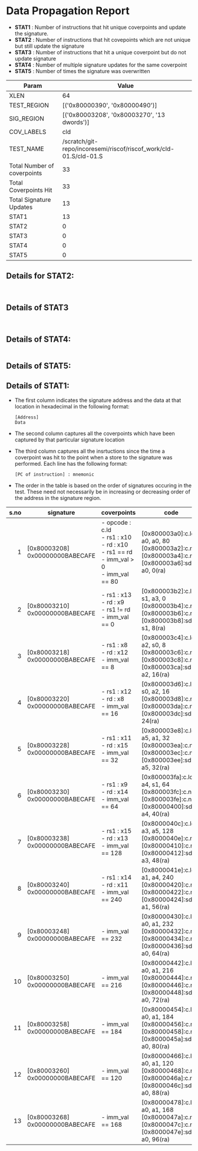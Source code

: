 
# Data Propagation Report

- **STAT1** : Number of instructions that hit unique coverpoints and update the signature.
- **STAT2** : Number of instructions that hit covepoints which are not unique but still update the signature
- **STAT3** : Number of instructions that hit a unique coverpoint but do not update signature
- **STAT4** : Number of multiple signature updates for the same coverpoint
- **STAT5** : Number of times the signature was overwritten

| Param                     | Value    |
|---------------------------|----------|
| XLEN                      | 64      |
| TEST_REGION               | [('0x80000390', '0x80000490')]      |
| SIG_REGION                | [('0x80003208', '0x80003270', '13 dwords')]      |
| COV_LABELS                | cld      |
| TEST_NAME                 | /scratch/git-repo/incoresemi/riscof/riscof_work/cld-01.S/cld-01.S    |
| Total Number of coverpoints| 33     |
| Total Coverpoints Hit     | 33      |
| Total Signature Updates   | 13      |
| STAT1                     | 13      |
| STAT2                     | 0      |
| STAT3                     | 0     |
| STAT4                     | 0     |
| STAT5                     | 0     |

## Details for STAT2:

```


```

## Details of STAT3

```


```

## Details of STAT4:

```

```

## Details of STAT5:



## Details of STAT1:

- The first column indicates the signature address and the data at that location in hexadecimal in the following format: 
  ```
  [Address]
  Data
  ```

- The second column captures all the coverpoints which have been captured by that particular signature location

- The third column captures all the insrtuctions since the time a coverpoint was
  hit to the point when a store to the signature was performed. Each line has
  the following format:
  ```
  [PC of instruction] : mnemonic
  ```
- The order in the table is based on the order of signatures occuring in the
  test. These need not necessarily be in increasing or decreasing order of the
  address in the signature region.

|s.no|            signature             |                                               coverpoints                                               |                                                     code                                                      |
|---:|----------------------------------|---------------------------------------------------------------------------------------------------------|---------------------------------------------------------------------------------------------------------------|
|   1|[0x80003208]<br>0x00000000BABECAFE|- opcode : c.ld<br> - rs1 : x10<br> - rd : x10<br> - rs1 == rd<br> - imm_val > 0<br> - imm_val == 80<br> |[0x800003a0]:c.ld a0, a0, 80<br> [0x800003a2]:c.nop<br> [0x800003a4]:c.nop<br> [0x800003a6]:sd a0, 0(ra)<br>   |
|   2|[0x80003210]<br>0x00000000BABECAFE|- rs1 : x13<br> - rd : x9<br> - rs1 != rd<br> - imm_val == 0<br>                                         |[0x800003b2]:c.ld s1, a3, 0<br> [0x800003b4]:c.nop<br> [0x800003b6]:c.nop<br> [0x800003b8]:sd s1, 8(ra)<br>    |
|   3|[0x80003218]<br>0x00000000BABECAFE|- rs1 : x8<br> - rd : x12<br> - imm_val == 8<br>                                                         |[0x800003c4]:c.ld a2, s0, 8<br> [0x800003c6]:c.nop<br> [0x800003c8]:c.nop<br> [0x800003ca]:sd a2, 16(ra)<br>   |
|   4|[0x80003220]<br>0x00000000BABECAFE|- rs1 : x12<br> - rd : x8<br> - imm_val == 16<br>                                                        |[0x800003d6]:c.ld s0, a2, 16<br> [0x800003d8]:c.nop<br> [0x800003da]:c.nop<br> [0x800003dc]:sd fp, 24(ra)<br>  |
|   5|[0x80003228]<br>0x00000000BABECAFE|- rs1 : x11<br> - rd : x15<br> - imm_val == 32<br>                                                       |[0x800003e8]:c.ld a5, a1, 32<br> [0x800003ea]:c.nop<br> [0x800003ec]:c.nop<br> [0x800003ee]:sd a5, 32(ra)<br>  |
|   6|[0x80003230]<br>0x00000000BABECAFE|- rs1 : x9<br> - rd : x14<br> - imm_val == 64<br>                                                        |[0x800003fa]:c.ld a4, s1, 64<br> [0x800003fc]:c.nop<br> [0x800003fe]:c.nop<br> [0x80000400]:sd a4, 40(ra)<br>  |
|   7|[0x80003238]<br>0x00000000BABECAFE|- rs1 : x15<br> - rd : x13<br> - imm_val == 128<br>                                                      |[0x8000040c]:c.ld a3, a5, 128<br> [0x8000040e]:c.nop<br> [0x80000410]:c.nop<br> [0x80000412]:sd a3, 48(ra)<br> |
|   8|[0x80003240]<br>0x00000000BABECAFE|- rs1 : x14<br> - rd : x11<br> - imm_val == 240<br>                                                      |[0x8000041e]:c.ld a1, a4, 240<br> [0x80000420]:c.nop<br> [0x80000422]:c.nop<br> [0x80000424]:sd a1, 56(ra)<br> |
|   9|[0x80003248]<br>0x00000000BABECAFE|- imm_val == 232<br>                                                                                     |[0x80000430]:c.ld a0, a1, 232<br> [0x80000432]:c.nop<br> [0x80000434]:c.nop<br> [0x80000436]:sd a0, 64(ra)<br> |
|  10|[0x80003250]<br>0x00000000BABECAFE|- imm_val == 216<br>                                                                                     |[0x80000442]:c.ld a0, a1, 216<br> [0x80000444]:c.nop<br> [0x80000446]:c.nop<br> [0x80000448]:sd a0, 72(ra)<br> |
|  11|[0x80003258]<br>0x00000000BABECAFE|- imm_val == 184<br>                                                                                     |[0x80000454]:c.ld a0, a1, 184<br> [0x80000456]:c.nop<br> [0x80000458]:c.nop<br> [0x8000045a]:sd a0, 80(ra)<br> |
|  12|[0x80003260]<br>0x00000000BABECAFE|- imm_val == 120<br>                                                                                     |[0x80000466]:c.ld a0, a1, 120<br> [0x80000468]:c.nop<br> [0x8000046a]:c.nop<br> [0x8000046c]:sd a0, 88(ra)<br> |
|  13|[0x80003268]<br>0x00000000BABECAFE|- imm_val == 168<br>                                                                                     |[0x80000478]:c.ld a0, a1, 168<br> [0x8000047a]:c.nop<br> [0x8000047c]:c.nop<br> [0x8000047e]:sd a0, 96(ra)<br> |
